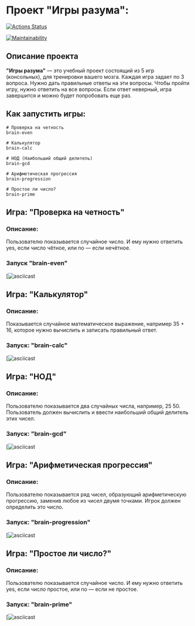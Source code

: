 # Проект "Игры разума":

[![Actions Status](https://github.com/iwantxseeyxubleed/frontend-project-44/workflows/hexlet-check/badge.svg)](https://github.com/iwantxseeyxubleed/frontend-project-44/actions)

[![Maintainability](https://api.codeclimate.com/v1/badges/e1855e6f9052dae1e1dc/maintainability)](https://codeclimate.com/github/iwantxseeyxubleed/frontend-project-44/maintainability)

## Описание проекта

__"Игры разума"__ — это учебный проект состоящий из 5 игр (консольных), для тренировки
вашего мозга. Каждая игра задает по 3 вопроса. Нужно дать правильные ответы на эти
вопросы. Чтобы пройти игру, нужно ответить на все вопросы. Если ответ неверный, игра
завершится и можно будет попробовать еще раз.

## Как запустить игры:

```
# Проверка на четность
brain-even

# Калькулятор
brain-calc

# НОД (Наибольший общий делитель)
brain-gcd

# Арифметическая прогрессия
brain-progression

# Простое ли число?
brain-prime

```

## Игра: "Проверка на четность"

### Описание:

Пользователю показывается случайное число. И ему нужно ответить yes, если число чётное,
или no — если нечётное.

### Запуск "brain-even"

[![asciicast](https://asciinema.org/a/587676)

## Игра: "Калькулятор"

### Описание:

Показывается случайное математическое выражение, например 35 + 16, которое нужно
вычислить и записать правильный ответ.

### Запуск: "brain-calc"

[![asciicast](https://asciinema.org/a/587681)

## Игра: "НОД"

### Описание:

Пользователю показывается два случайных числа, например, 25 50.
Пользователь должен вычислить и ввести наибольший общий делитель этих чисел.

### Запуск: "brain-gcd"

[![asciicast](https://asciinema.org/a/587739)

## Игра: "Арифметическая прогрессия"

### Описание:

Пользователю показывается ряд чисел, образующий арифметическую прогрессию, заменив
любое из чисел двумя точками. Игрок должен определить это число.

### Запуск: "brain-progression"

[![asciicast](https://asciinema.org/a/587744)

## Игра: "Простое ли число?"

### Описание:

Пользователю показывается случайное число. И ему нужно ответить yes, если число 
простое, или no — если не простое.

### Запуск: "brain-prime"

[![asciicast](https://asciinema.org/a/587746)
